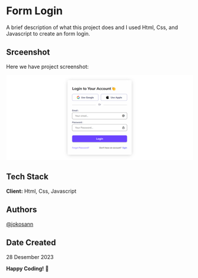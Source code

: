 # Form Login

A brief description of what this project does and I used Html, Css, and Javascript to create an form login.

## Srceenshot

Here we have project screenshot:

![screenshot](img/screenshot/01.png)

## Tech Stack

**Client:** Html, Css, Javascript

## Authors

[@jokosann](https://www.github.com/Jokosann)

## Date Created

28 Desember 2023

**Happy Coding!** 🚀
